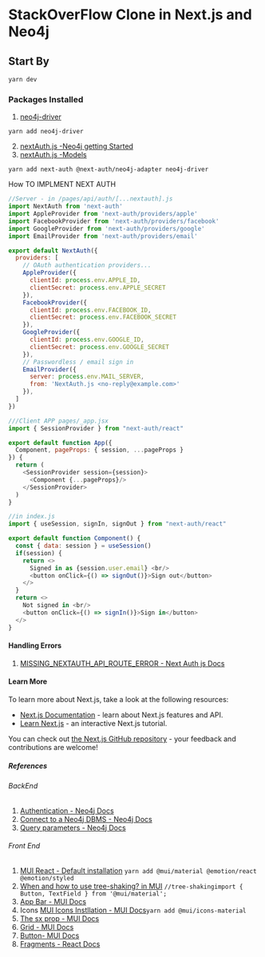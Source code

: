# StackOverFlow Clone in Next.js and Neo4j

## Start By

```yarn dev```

### Packages Installed

1. [neo4j-driver]()

```yarn add neo4j-driver```

2. [nextAuth.js -Neo4j getting Started](https://next-auth.js.org/adapters/neo4j)
3. [nextAuth.js -Models](https://next-auth.js.org/adapters/models)

```yarn add next-auth @next-auth/neo4j-adapter neo4j-driver```

How TO IMPLMENT NEXT AUTH

```js
//Server - in /pages/api/auth/[...nextauth].js
import NextAuth from 'next-auth'
import AppleProvider from 'next-auth/providers/apple'
import FacebookProvider from 'next-auth/providers/facebook'
import GoogleProvider from 'next-auth/providers/google'
import EmailProvider from 'next-auth/providers/email'

export default NextAuth({
  providers: [
    // OAuth authentication providers...
    AppleProvider({
      clientId: process.env.APPLE_ID,
      clientSecret: process.env.APPLE_SECRET
    }),
    FacebookProvider({
      clientId: process.env.FACEBOOK_ID,
      clientSecret: process.env.FACEBOOK_SECRET
    }),
    GoogleProvider({
      clientId: process.env.GOOGLE_ID,
      clientSecret: process.env.GOOGLE_SECRET
    }),
    // Passwordless / email sign in
    EmailProvider({
      server: process.env.MAIL_SERVER,
      from: 'NextAuth.js <no-reply@example.com>'
    }),
  ]
})
```

```js
///Client APP pages/_app.jsx
import { SessionProvider } from "next-auth/react"

export default function App({
  Component, pageProps: { session, ...pageProps }
}) {
  return (
    <SessionProvider session={session}>
      <Component {...pageProps}/>
    </SessionProvider>
  )
}
```

```js
//in index.js
import { useSession, signIn, signOut } from "next-auth/react"

export default function Component() {
  const { data: session } = useSession()
  if(session) {
    return <>
      Signed in as {session.user.email} <br/>
      <button onClick={() => signOut()}>Sign out</button>
    </>
  }
  return <>
    Not signed in <br/>
    <button onClick={() => signIn()}>Sign in</button>
  </>
}
```

#### Handling Errors

1. [MISSING_NEXTAUTH_API_ROUTE_ERROR - Next Auth js Docs](https://next-auth.js.org/errors#missing_nextauth_api_route_error)

#### Learn More

To learn more about Next.js, take a look at the following resources:

- [Next.js Documentation](https://nextjs.org/docs) - learn about Next.js features and API.
- [Learn Next.js](https://nextjs.org/learn) - an interactive Next.js tutorial.

You can check out [the Next.js GitHub repository](https://github.com/vercel/next.js/) - your feedback and contributions are welcome!

##### References

###### BackEnd

1. [Authentication - Neo4j Docs](https://neo4j.com/docs/graphql-manual/current/auth/authentication/)
2. [Connect to a Neo4j DBMS - Neo4j Docs](https://neo4j.com/docs/browser-manual/current/operations/dbms-connection/)
3. [Query parameters - Neo4j Docs](https://neo4j.com/docs/browser-manual/current/operations/query-parameters/)

###### Front End

1. [MUI React - Default installation](https://mui.com/material-ui/getting-started/installation/#default-installation)
```yarn add @mui/material @emotion/react @emotion/styled```
2. [When and how to use tree-shaking? in  MUI](https://mui.com/material-ui/guides/minimizing-bundle-size/)
```//tree-shakingimport { Button, TextField } from '@mui/material';```
3. [App Bar - MUI Docs](https://mui.com/material-ui/react-app-bar/)
4. Icons [MUI Icons Instllation - MUI Docs](https://mui.com/material-ui/getting-started/installation/#icons)```yarn add @mui/icons-material```
5. [The sx prop  - MUI Docs](https://mui.com/system/getting-started/the-sx-prop/)
6. [Grid - MUI Docs](https://mui.com/material-ui/react-grid/)
7. [Button- MUI Docs](https://mui.com/material-ui/react-button/#main-content)
8. [Fragments - React Docs](https://reactjs.org/docs/fragments.html)
